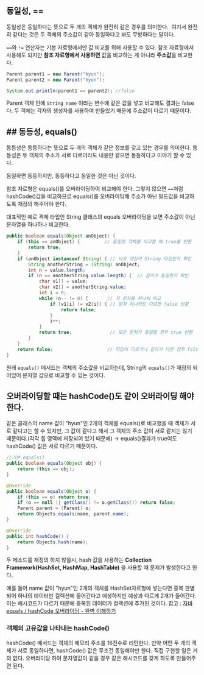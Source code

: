 ## 동일성, ==

동일성은 동일하다는 뜻으로 두 개의 객체가 완전히 같은 경우를 의미한다. 
여기서 완전히 같다는 것은 두 객체의 주소값이 같아 동일하다고 봐도 무방하다는 말이다.

`==`와 `!=` 연산자는 기본 자료형에서만 값 비교를 위해 사용할 수 있다.
참조 자료형에서 사용해도 되지만 **참조 자료형에서 사용하면** 값을 비교하는 게 아니라 **주소값**을 비교한다.

```java
Parent parent1 = new Parent("hyun");
Parent parent2 = new Parent("hyun");

System.out.println(parent1 == parent2); //false
```
Parent 객체 안에 `String name` 이라는 변수에 같은 값을 넣고 비교해도 결과는 false다.
두 객체는 각자의 생성자를 사용하여 만들었기 때문에 주소값이 다르기 때문이다.

## ## 동등성, equals()

동등성은 동등하다는 뜻으로 두 개의 객체가 같은 정보를 갖고 있는 경우를 의미한다. 
동등성은 두 객체의 주소가 서로 다르더라도 내용만 같으면 동등하다고 이야기 할 수 있다. 

동일하면 동등하지만, 동등하다고 동일한 것은 아닌 것이다.

참조 자료형은 equals()를 오버라이딩하여 비교해야 한다.
그렇지 않으면 `==`처럼 hashCode()값을 비교하므로 equals()를 오버라이딩해 주소가 아닌 필드값을 비교하도록 재정의 해주어야 한다.

대표적인 예로 객체 타입인 String 클래스의 equals 오버라이딩을 보면 주소값이 아닌 문자열을 하나하나 비교한다.
```java
public boolean equals(Object anObject) {
    if (this == anObject) {         // 동일한 객체를 비교할 때 true를 반환
        return true;
    }
    if (anObject instanceof String) { // 비교 대상이 String 타입인지 확인
        String anotherString = (String) anObject;
        int n = value.length;
        if (n == anotherString.value.length) {  // 길이가 동일한지 확인
            char v1[] = value;
            char v2[] = anotherString.value;
            int i = 0;
            while (n-- != 0) {       // 각 문자를 하나씩 비교
                if (v1[i] != v2[i]) { // 문자 하나라도 다르면 false 반환
                    return false;
                }
                i++;
            }
            return true;              // 모든 문자가 동일할 경우 true 반환
        }
    }
    return false;                    // 타입이 다르거나 길이가 다른 경우 false 반환
}

```

원래 `equals()` 메서드는 객체의 주소값을 비교하는데, String의 `equals()`가 재정의 되어있어 문자열 값으로 비교할 수 있는 것이다.

## 오버라이딩할 때는 hashCode()도 같이 오버라이딩 해야 한다.

같은 클래스의 name 값이 "hyun"인 2개의 객체를 equals()로 비교했을 때 객체가 서로 같다고는 할 수 있지만,
그 값이 같다고 해서 그 객체의 주소 값이 서로 같지는 않기 때문이다.(각각 힙 영역에 저장되어 있기 때문에)
→ equals()결과가 true여도 hashCode() 값은 서로 다르기 때문이다.

```java
//기본 equals() 
public boolean equals(Object obj) {
    return (this == obj);
}
```
```java
@Override
public boolean equals(Object o) {
    if (this == o) return true;
    if (o == null || getClass() != o.getClass()) return false;
    Parent parent = (Parent) o;
    return Objects.equals(name, parent.name);
}

@Override
public int hashCode() {
    return Objects.hash(name);
}
```

두 메소드를 재정의 하지 않을시, 
hash 값을 사용하는 **Collection Framework(HashSet, HashMap, HashTable)** 을 사용할 때 문제가 발생한다고 한다. 

예를 들어 name 값이 "hyun"인 2개의 객체를 HashSet자료형에 넣는다면 중복 판별되어 하나의 데이터만 컬렉션에 들어간다고 예상하지만 예상과 다르게 2개가 들어간다.
이는 해시코드가 다르기 때문에 중복된 데이터가 컬렉션에 추가된 것이다.
참고 : [자바 equals / hashCode 오버라이딩 - 완벽 이해하기](https://inpa.tistory.com/entry/JAVA-%E2%98%95-equals-hashCode-%EB%A9%94%EC%84%9C%EB%93%9C-%EA%B0%9C%EB%85%90-%ED%99%9C%EC%9A%A9-%ED%8C%8C%ED%97%A4%EC%B9%98%EA%B8%B0)


### 객체의 고유값을 나타내는 hashCode()
hashCode() 메서드는 객체의 메모리 주소를 16진수로 리턴한다.
만약 어떤 두 개의 객체가 서로 동일하다면, hashCode() 값은 무조건 동일해야만 한다.
직접 구현할 일은 거의 없다.
오버라이딩 하여 문자열값이 같을 경우 같은 해시코드를 갖게 하도록 만들어주면 된다.
